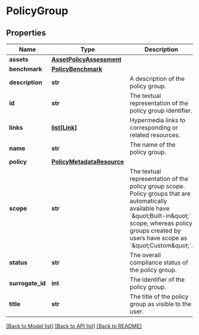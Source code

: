 # PolicyGroup

## Properties
Name | Type | Description | Notes
------------ | ------------- | ------------- | -------------
**assets** | [**AssetPolicyAssessment**](AssetPolicyAssessment.md) |  | [optional] 
**benchmark** | [**PolicyBenchmark**](PolicyBenchmark.md) |  | [optional] 
**description** | **str** | A description of the policy group. | [optional] 
**id** | **str** | The textual representation of the policy group identifier. | [optional] 
**links** | [**list[Link]**](Link.md) | Hypermedia links to corresponding or related resources. | [optional] 
**name** | **str** | The name of the policy group. | [optional] 
**policy** | [**PolicyMetadataResource**](PolicyMetadataResource.md) |  | [optional] 
**scope** | **str** | The textual representation of the policy group scope. Policy groups that are automatically available have &#x60;\&quot;Built-in\&quot;&#x60; scope, whereas policy groups created by users have scope as &#x60;\&quot;Custom\&quot;&#x60;. | [optional] 
**status** | **str** | The overall compliance status of the policy group. | [optional] 
**surrogate_id** | **int** | The identifier of the policy group. | [optional] 
**title** | **str** | The title of the policy group as visible to the user. | [optional] 

[[Back to Model list]](../README.md#documentation-for-models) [[Back to API list]](../README.md#documentation-for-api-endpoints) [[Back to README]](../README.md)


